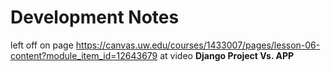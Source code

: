# Development Notes #

left off on page https://canvas.uw.edu/courses/1433007/pages/lesson-06-content?module_item_id=12643679
at video **Django Project Vs. APP**